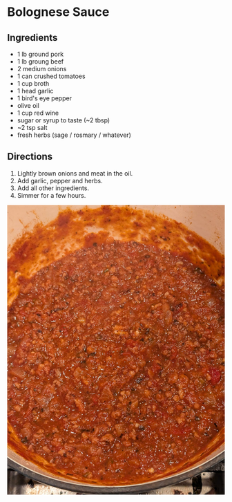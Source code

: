 Bolognese Sauce
===============

Ingredients
-----------
- 1 lb ground pork
- 1 lb groung beef
- 2 medium onions
- 1 can crushed tomatoes
- 1 cup broth
- 1 head garlic
- 1 bird's eye pepper
- olive oil
- 1 cup red wine
- sugar or syrup to taste (~2 tbsp)
- ~2 tsp salt
- fresh herbs (sage / rosmary / whatever)

Directions
----------
1. Lightly brown onions and meat in the oil.
2. Add garlic, pepper and herbs.
3. Add all other ingredients.
4. Simmer for a few hours.

![bolognese](photos/bolognese.jpg)
